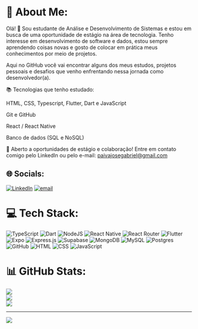 # 💫 About Me:
Olá! 👋
Sou estudante de Análise e Desenvolvimento de Sistemas e estou em busca de uma oportunidade de estágio na área de tecnologia. Tenho interesse em desenvolvimento de software e dados, estou sempre aprendendo coisas novas e gosto de colocar em prática meus conhecimentos por meio de projetos.

Aqui no GitHub você vai encontrar alguns dos meus estudos, projetos pessoais e desafios que venho enfrentando nessa jornada como desenvolvedor(a).

📚 Tecnologias que tenho estudado:

HTML, CSS, Typescript, Flutter, Dart e JavaScript

Git e GitHub

React / React Native

Banco de dados (SQL e NoSQL)

💼 Aberto a oportunidades de estágio e colaboração!
Entre em contato comigo pelo LinkedIn ou pelo e-mail: paivajosegabriel@gmail.com


## 🌐 Socials:
[![LinkedIn](https://img.shields.io/badge/LinkedIn-%230077B5.svg?logo=linkedin&logoColor=white)](https://www.linkedin.com/in/gabriel-paiva-1a0b44347/) [![email](https://img.shields.io/badge/Email-D14836?logo=gmail&logoColor=white)](mailto:paivajosegabriel@gmail.com) 

# 💻 Tech Stack:
![TypeScript](https://img.shields.io/badge/typescript-%23007ACC.svg?style=for-the-badge&logo=typescript&logoColor=white) ![Dart](https://img.shields.io/badge/dart-%230175C2.svg?style=for-the-badge&logo=dart&logoColor=white) ![NodeJS](https://img.shields.io/badge/node.js-6DA55F?style=for-the-badge&logo=node.js&logoColor=white) ![React Native](https://img.shields.io/badge/react_native-%2320232a.svg?style=for-the-badge&logo=react&logoColor=%2361DAFB) ![React Router](https://img.shields.io/badge/React_Router-CA4245?style=for-the-badge&logo=react-router&logoColor=white) ![Flutter](https://img.shields.io/badge/Flutter-%2302569B.svg?style=for-the-badge&logo=Flutter&logoColor=white) ![Expo](https://img.shields.io/badge/expo-1C1E24?style=for-the-badge&logo=expo&logoColor=#D04A37) ![Express.js](https://img.shields.io/badge/express.js-%23404d59.svg?style=for-the-badge&logo=express&logoColor=%2361DAFB) ![Supabase](https://img.shields.io/badge/Supabase-3ECF8E?style=for-the-badge&logo=supabase&logoColor=white) ![MongoDB](https://img.shields.io/badge/MongoDB-%234ea94b.svg?style=for-the-badge&logo=mongodb&logoColor=white) ![MySQL](https://img.shields.io/badge/mysql-4479A1.svg?style=for-the-badge&logo=mysql&logoColor=white) ![Postgres](https://img.shields.io/badge/postgres-%23316192.svg?style=for-the-badge&logo=postgresql&logoColor=white) ![GitHub](https://img.shields.io/badge/github-%23121011.svg?style=for-the-badge&logo=github&logoColor=white) ![HTML](https://img.shields.io/badge/-HTML5-E34F26?style=flat&logo=html5&logoColor=white) ![CSS](https://img.shields.io/badge/-CSS3-1572B6?style=flat&logo=css3) ![JavaScript](https://img.shields.io/badge/-JavaScript-F7DF1E?style=flat&logo=javascript&logoColor=black)
# 📊 GitHub Stats:
![](https://github-readme-stats.vercel.app/api?username=777-JG&theme=dark&hide_border=false&include_all_commits=false&count_private=false)<br/>
![](https://nirzak-streak-stats.vercel.app/?user=777-JG&theme=dark&hide_border=false)<br/>
![](https://github-readme-stats.vercel.app/api/top-langs/?username=777-JG&theme=dark&hide_border=false&include_all_commits=false&count_private=false&layout=compact)

---
[![](https://visitcount.itsvg.in/api?id=777-JG&icon=0&color=0)](https://visitcount.itsvg.in)

<!-- Proudly created with GPRM ( https://gprm.itsvg.in ) -->
